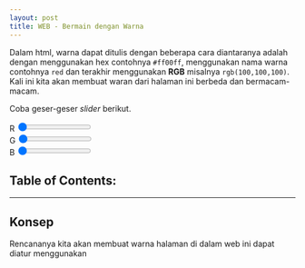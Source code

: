```yaml
---
layout: post
title: WEB - Bermain dengan Warna
---
```


Dalam html, warna dapat ditulis dengan beberapa cara diantaranya adalah dengan menggunakan hex contohnya `#ff00ff`, menggunakan nama warna contohnya `red` dan terakhir menggunakan __RGB__ misalnya `rgb(100,100,100)`.
Kali ini kita akan membuat waran dari halaman ini berbeda dan bermacam-macam.

Coba geser-geser _slider_ berikut.

R <input d="satu" type="range" name="merah" value="0" min="1" max="255"><br>
G <input d="satu" type="range" name="hijau" min="1" max="255" value="0" ><br>
B <input d="satu" type="range" name="biru" value="0"  min="1" max="255"><br>

## Table of Contents:


---

## Konsep

Rencananya kita akan membuat warna halaman di dalam web ini dapat diatur menggunakan 

<script src="/js/slider.js"/>